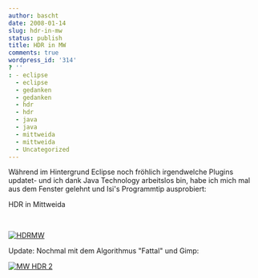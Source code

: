 ```yaml
---
author: bascht
date: 2008-01-14
slug: hdr-in-mw
status: publish
title: HDR in MW
comments: true
wordpress_id: '314'
? ''
: - eclipse
  - eclipse
  - gedanken
  - gedanken
  - hdr
  - hdr
  - java
  - java
  - mittweida
  - mittweida
  - Uncategorized
---
```


Während im Hintergrund Eclipse noch fröhlich irgendwelche Plugins
updatet- und ich dank Java Technology arbeitslos bin, habe ich mich
mal aus dem Fenster gelehnt und Isi's Programmtip ausprobiert:

HDR in Mittweida

 

[![HDRMW](http://www.bascht.com/uploads/2008/01/hdr-mw.jpg)](http://www.bascht.com/uploads/2008/01/hdr-mw.jpg "HDRMW")

Update: Nochmal mit dem Algorithmus "Fattal" und Gimp:

[![MW HDR 2](http://www.bascht.com/uploads/2008/01/mw-hdr2.jpg)](http://www.bascht.com/uploads/2008/01/mw-hdr2.jpg "MW HDR 2")




